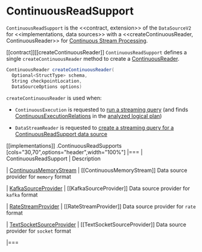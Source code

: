# ContinuousReadSupport

`ContinuousReadSupport` is the <<contract, extension>> of the `DataSourceV2` for <<implementations, data sources>> with a <<createContinuousReader, ContinuousReader>> for [Continuous Stream Processing](index.md).

[[contract]][[createContinuousReader]]
`ContinuousReadSupport` defines a single `createContinuousReader` method to create a [ContinuousReader](ContinuousReader.md).

```scala
ContinuousReader createContinuousReader(
  Optional<StructType> schema,
  String checkpointLocation,
  DataSourceOptions options)
```

`createContinuousReader` is used when:

* `ContinuousExecution` is requested to [run a streaming query](ContinuousExecution.md#runContinuous) (and finds [ContinuousExecutionRelations](../logical-operators/ContinuousExecutionRelation.md) in the [analyzed logical plan](ContinuousExecution.md#logicalPlan))

* `DataStreamReader` is requested to [create a streaming query for a ContinuousReadSupport data source](../DataStreamReader.md#load)

[[implementations]]
.ContinuousReadSupports
[cols="30,70",options="header",width="100%"]
|===
| ContinuousReadSupport
| Description

| [ContinuousMemoryStream](../datasources/memory/ContinuousMemoryStream.md)
| [[ContinuousMemoryStream]] Data source provider for `memory` format

| [KafkaSourceProvider](../datasources/kafka/KafkaSourceProvider.md)
| [[KafkaSourceProvider]] Data source provider for `kafka` format

| [RateStreamProvider](../RateStreamProvider.md)
| [[RateStreamProvider]] Data source provider for `rate` format

| [TextSocketSourceProvider](../datasources/socket/TextSocketSourceProvider.md)
| [[TextSocketSourceProvider]] Data source provider for `socket` format

|===
